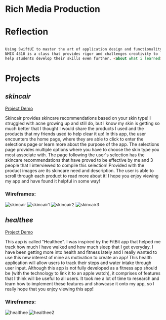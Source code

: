 # Rich Media Production

# Reflection

```markdown

Using SwiftUI to master the art of application design and functionality, 
NMIX 4310 is a class that provides rigor and challenges creativity to 
help students develop their skills even further. <about what i learned>

```

# Projects

## _skincair_
[Project Demo](https://youtu.be/nJUcIRq1zWY)

Skincair provides skincare recommendations based on your skin type! I 
struggled with acne growing up and still do, but I know my skin is getting 
so much better that I thought I would share the products I used and the 
products that my friends used to help clear it up! In this app, the user 
encounters the home page, where they are able to click to enter the selections 
page or learn more about the purpose of the app. The selections page provides 
multiple options where you have to choose the skin type you most associate with. 
The page following the user's selection has the skincare recommendations that 
have proved to be effective by me and 3 people that I interviewed to compile 
this selection! Provided with the product images are its skincare need and 
description. The user is able to scroll through each product to read more 
about it! I hope you enjoy viewing my app and have found it helpful in some way!

### Wireframes: 

![skincair](skincairpic.png) ![skincair1](skincairpic1.png) ![skincair2](skincairpic2.png) ![skincair3](skincairpic3.png)


  

## _healthee_

[Project Demo](url) 

This app is called "Healthee". I was inspired by the FitBit app that 
helped me track how much I have walked and how much sleep that I get 
everyday. I have been getting more into health and fitness lately and 
I really wanted to use this new interest of mine as motivation to create 
an app! This health application will allow users to track their steps 
and water intake through user input. Although this app is not fully 
developed as a fitness app should be (with the technology to link it to 
an apple watch), it comprises of features that I think will be useful 
to all users. It took me a lot of time to research and learn how to 
implement these features and showcase it onto my app, so I really hope 
that you enjoy viewing this app! 


### Wireframes:

![healthee](healtheepic.png) ![healthee2](healtheepic2.png)


